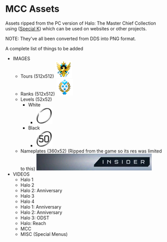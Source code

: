 
# MCC Assets
Assets ripped from the PC version of Halo: The Master Chief Collection using ([Special K](https://discourse.differentk.fyi/)) which can be used on websites or other projects.

NOTE: They've all been converted from DDS into PNG format.

A complete list of things to be added
- IMAGES
	- Tours (512x512)
		![alt text](https://raw.githubusercontent.com/Twigzie/Fantality-MCC-Assets/main/assets/images/icons/tour-do-not-use.png "")
	- Ranks (512x512)
		![alt text](https://raw.githubusercontent.com/Twigzie/Fantality-MCC-Assets/main/assets/images/icons/rank-do-not-use.png "General")
	- Levels (52x52)
		- White
			- ![alt text](https://raw.githubusercontent.com/Twigzie/Fantality-MCC-Assets/main/assets/images/levels/white/50.png "Level 50")
		- Black
			- ![alt text](https://raw.githubusercontent.com/Twigzie/Fantality-MCC-Assets/main/assets/images/levels/black/50.png)
	- Nameplates (360x52) (Ripped from the game so its res was limited to this)
		![alt text](https://raw.githubusercontent.com/Twigzie/Fantality-MCC-Assets/main/assets/images/nameplates/361.png)
- VIDEOS
	- Halo 1
	- Halo 2
	- Halo 2: Anniversary
	- Halo 3
	- Halo 4
	- Halo 1: Anniversary
	- Halo 2: Anniversary
	- Halo 3: ODST
	- Halo: Reach
	- MCC
	- MISC  (Special Menus)
